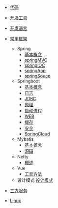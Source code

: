 * [代码](/doc/code/)
    
* [开发工具](/doc/devtools/)
            
* [开发语言](/doc/devLanguage/)
        
* [常用框架](/doc/frame/)
    * Spring
        * [基本概念](/doc/frame/spring/spring.md)
        * [springMVC](/doc/frame/spring/SpringMVC.md)
        * [springIOC](/doc/frame/spring/SpringIOC.md)
        * [springAop](/doc/frame/spring/SpringAop.md)
        * [springSouce](/doc/frame/spring/SpringSouce.md)
    * Springboot
        * [基本概念](/doc/frame/springboot/springboot.md)
        * [日志](/doc/frame/springboot/slf4j.md)
        * [JDBC](/doc/frame/springboot/springbootJDBC.md)
        * [原理](/doc/frame/springboot/springbootSouce.md)
        * [启动流程](/doc/frame/springboot/springbootStart.md)
        * [WEB](/doc/frame/springboot/springbootWeb.md)
        * [缓存](/doc/frame/springboot/springcache.md)
        * [安全](/doc/frame/springboot/springsecurity.md)
        * [SpringCloud](/doc/frame/springboot/springcloud.md)
    * Mybatis
        * [基本概念](/doc/frame/mybatis/mybatis.md)
        * [源码](/doc/frame/mybatis/sourceCode.md)
    * Netty
        * [概述](/doc/frame/netty/netty.md)
    * Vue
        * [工具方法](/doc/frame/vue/vue.md)
    * 设计模式
        [设计模式](/doc/frame/design/DesignPattern.md)
        
* [三方服务](/doc/server/)

* [Linux](/doc/linux/)